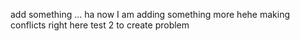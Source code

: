 add something ... ha now I am adding something more
hehe making conflicts right here
test 2 to create problem
